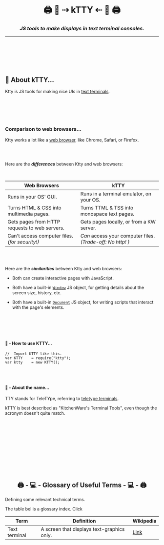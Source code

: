<!-- Title -->
<h1 align="center">
  🖨 🐯  ⇢ kTTY ⇠  🐯 🖨
</h1>

<!--  Subtitle -->
<h3 align="center">
  <i>JS tools to make displays in text terminal consoles.</i>
</h3>

---

<br /><br /><br /><br /><br />





<h2> 🐯 About kTTY...</h2>

Ktty is JS tools for making nice UIs in <a href="#text-terminals">text terminals</a>.  



<br/><br/><br/><br/>


<h3> Comparison to web browsers...  </h3>

Ktty works a lot like a [web browser](https://en.wikipedia.org/wiki/Web_browser), like Chrome, Safari, or Firefox.   

<br/><br/>

Here are the ***differences*** between Ktty and web browsers:

<br/>

| Web Browsers                                              | kTTY                                                              |
|-----------------------------------------------------------|-------------------------------------------------------------------|
| Runs in your OS' GUI.                                     | Runs in a terminal emulator, on your OS.                          |
| Turns HTML & CSS into multimedia pages.                   | Turns TTML & TSS into monospace text pages.                       |
| Gets pages from HTTP requests to web servers.             | Gets pages locally, or from a KW server.                          |
| Can't access computer files. *(for security!)*            | *Can* access your computer files. *(Trade-off: No http! )*        |

<br/><br/>

Here are the ***similarities*** between Ktty and web browsers:

 - Both can create interactive pages with JavaScript.  
 
 - Both have a built-in [`Window`](https://www.w3schools.com/js/js_window.asp) JS object,
   for getting details about the screen size, history, etc.
 
 - Both have a built-in [`Document`](https://www.w3schools.com/js/js_htmldom.asp) JS object,
   for writing scripts that interact with the page's elements.


<br/><br/><br/><br/>




<h4> 🐯  - How to use KTTY...</h4>

```
//  Import KTTY like this. 
var KTTY    = require("ktty");
var ktty    = new KTTY();
```
<br /><br />






<h4> 🐯  - About the name...</h4>

TTY stands for TeleTYpe, referring to [teletype terminals](https://en.wikipedia.org/wiki/Teletype_Model_33).  

kTTY is best described as "KitchenWare's Terminal Tools", 
even though the acronym doesn't quite match. 

<br /><br /><br /><br /><br />
<br /><br /><br /><br /><br />





<h2 align="center">  🖨 - 💻  - Glossary of Useful Terms - 💻 - 🖨 </h2>

Defining some relevant technical terms.  

The table bel is a glossary index.  Click

| Term             | Definition                                     | Wikipedia     |
|------------------|------------------------------------------------|---------------|
| Text terminal    | A screen that displays text-graphics only.     | <a href="https://en.wikipedia.org/wiki/Computer_terminal#Text_terminals" target="_blank">Link</a> |

<br /><br /><br /><br /><br />


